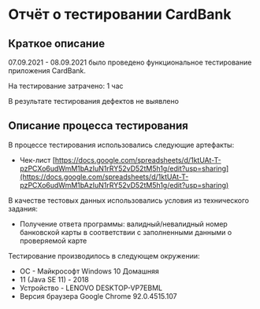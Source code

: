 # Отчёт о тестировании CardBank

## Краткое описание

07.09.2021 - 08.09.2021 было проведено функциональное тестирование приложения CardBank.

На тестирование затрачено: 1 час

В результате тестирования дефектов не выявлено

## Описание процесса тестирования

В процессе тестирования использовались следующие артефакты:
* Чек-лист [https://docs.google.com/spreadsheets/d/1ktUAt-T-pzPCXo6udWmM1bAzIuN1rRY52vD52tM5h1g/edit?usp=sharing](https://docs.google.com/spreadsheets/d/1ktUAt-T-pzPCXo6udWmM1bAzIuN1rRY52vD52tM5h1g/edit?usp=sharing) 

В качестве тестовых данных использовались условия из технического задания:
* Получение ответа программы: валидный/невалидный номер банковской карты в соответствии с заполненными данными о проверяемой карте

Тестирование производилось в следующем окружении:
* ОС - Майкрософт Windows 10 Домашняя
* 11 (Java SE 11) - 2018
* Устройство - LENOVO DESKTOP-VP7EBML
* Версия браузера Google Chrome 92.0.4515.107
